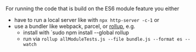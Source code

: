 For running the code that is build on the ES6 module feature you either
- have to run a local server like with `npx http-server -c-1` or
- use a bundler like webpack, parcel, or [rollup](https://rollupjs.org), e.g.
  - install with  `sudo npm install --global rollup
  - run via `rollup allModuleTests.js --file bundle.js --format es --watch` 
  
        